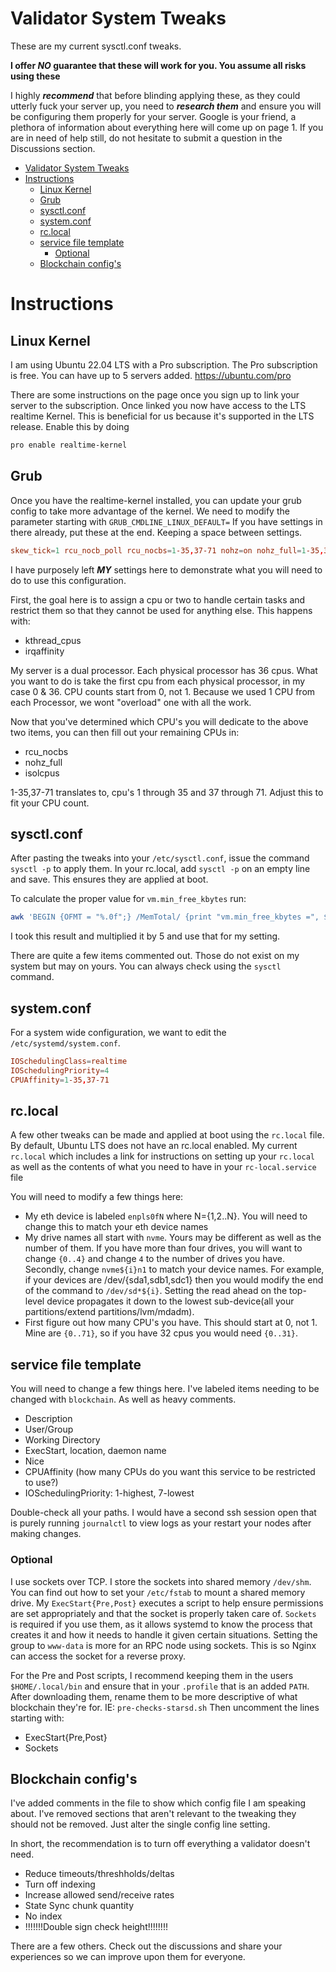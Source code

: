 # Validator System Tweaks
These are my current sysctl.conf tweaks.

**I offer ***NO*** guarantee that these will work for you. You assume all risks using these**

I highly ***recommend*** that before blinding applying these, as they could utterly fuck your server up, you need to ***research them*** and ensure you will be configuring them properly for your server.
Google is your friend, a plethora of information about everything here will come up on page 1. If you are in need of help still, do not hesitate to submit a question in the Discussions section.

- [Validator System Tweaks](#validator-system-tweaks)
- [Instructions](#instructions)
  - [Linux Kernel](#linux-kernel)
  - [Grub](#grub)
  - [sysctl.conf](#sysctlconf)
  - [system.conf](#systemconf)
  - [rc.local](#rclocal)
  - [service file template](#service-file-template)
    - [Optional](#optional)
  - [Blockchain config's](#blockchain-configs)

# Instructions

## Linux Kernel
I am using Ubuntu 22.04 LTS with a Pro subscription.  The Pro subscription is free.  You can have up to 5 servers added.
https://ubuntu.com/pro

There are some instructions on the page once you sign up to link your server to the subscription.
Once linked you now have access to the LTS realtime Kernel.  This is beneficial for us because it's supported in the LTS release.
Enable this by doing
```bash
pro enable realtime-kernel
```

## Grub
Once you have the realtime-kernel installed, you can update your grub config to take more advantage of the kernel.
We need to modify the parameter starting with `GRUB_CMDLINE_LINUX_DEFAULT=`
If you have settings in there already, put these at the end. Keeping a space between settings.
```conf
skew_tick=1 rcu_nocb_poll rcu_nocbs=1-35,37-71 nohz=on nohz_full=1-35,37-71 kthread_cpus=0,36 irqaffinity=0,36 isolcpus=managed_irq,domain,1-35,37-71 intel_pstate=disable nosoftlockup tsc=nowatchdog
```

I have purposely left ***MY*** settings here to demonstrate what you will need to do to use this configuration.

First, the goal here is to assign a cpu or two to handle certain tasks and restrict them so that they cannot be used for anything else. This happens with:
- kthread_cpus
- irqaffinity

My server is a dual processor.  Each physical processor has 36 cpus.  What you want to do is take the first cpu from each physical processor, in my case 0 & 36.  CPU counts start from 0, not 1. Because we used 1 CPU from each Processor, we wont "overload" one with all the work.

Now that you've determined which CPU's you will dedicate to the above two items, you can then fill out your remaining CPUs in:
- rcu_nocbs
- nohz_full
- isolcpus

1-35,37-71 translates to, cpu's 1 through 35 and 37 through 71.  Adjust this to fit your CPU count.

## sysctl.conf
After pasting the tweaks into your `/etc/sysctl.conf`, issue the command `sysctl -p` to apply them.
In your rc.local, add `sysctl -p` on an empty line and save. This ensures they are applied at boot.

To calculate the proper value for `vm.min_free_kbytes` run:
```bash
awk 'BEGIN {OFMT = "%.0f";} /MemTotal/ {print "vm.min_free_kbytes =", $2 * .03;}' /proc/meminfo
```
I took this result and multiplied it by 5 and use that for my setting.

There are quite a few items commented out. Those do not exist on my system but may on yours.  You can always check using the `sysctl` command.

## system.conf
For a system wide configuration, we want to edit the `/etc/systemd/system.conf`.
```conf
IOSchedulingClass=realtime
IOSchedulingPriority=4
CPUAffinity=1-35,37-71
```

## rc.local
A few other tweaks can be made and applied at boot using the `rc.local` file.  By default, Ubuntu LTS does not have an rc.local enabled.  My current `rc.local` which includes a link for instructions on setting up your `rc.local` as well as the contents of what you need to have in your `rc-local.service` file

You will need to modify a few things here:
- My eth device is labeled `enpls0fN` where N={1,2..N}.  You will need to change this to match your eth device names
- My drive names all start with `nvme`.  Yours may be different as well as the number of them. If you have more than four drives, you will want to change `{0..4}` and change `4` to the number of drives you have. Secondly, change `nvme${i}n1` to match your device names. For example, if your devices are /dev/{sda1,sdb1,sdc1} then you would modify the end of the command to `/dev/sd*${i}`.  Setting the read ahead on the top-level device propagates it down to the lowest sub-device(all your partitions/extend partitions/lvm/mdadm).
- First figure out how many CPU's you have. This should start at 0, not 1. Mine are `{0..71}`, so if you have 32 cpus you would need `{0..31}`.

## service file template
You will need to change a few things here. I've labeled items needing to be changed with `blockchain`.  As well as heavy comments.
- Description
- User/Group
- Working Directory
- ExecStart, location, daemon name
- Nice
- CPUAffinity (how many CPUs do you want this service to be restricted to use?)
- IOSchedulingPriority:  1-highest, 7-lowest

Double-check all your paths. I would have a second ssh session open that is purely running `journalctl` to view logs as your restart your nodes after making changes.

### Optional
I use sockets over TCP. I store the sockets into shared memory `/dev/shm`.  You can find out how to set your `/etc/fstab` to mount a shared memory drive.
My `ExecStart{Pre,Post}` executes a script to help ensure permissions are set appropriately and that the socket is properly taken care of.
`Sockets` is required if you use them, as it allows systemd to know the process that creates it and how it needs to handle it given certain situations.
Setting the group to `www-data` is more for an RPC node using sockets.  This is so Nginx can access the socket for a reverse proxy.


For the Pre and Post scripts, I recommend keeping them in the users `$HOME/.local/bin` and ensure that in your `.profile` that is an added `PATH`.
After downloading them, rename them to be more descriptive of what blockchain they're for. IE: `pre-checks-starsd.sh`
Then uncomment the lines starting with:
- ExecStart{Pre,Post}
- Sockets

## Blockchain config's
I've added comments in the file to show which config file I am speaking about.  I've removed sections that aren't relevant to the tweaking they should not be removed.  Just alter the single config line setting.


In short, the recommendation is to turn off everything a validator doesn't need.
- Reduce timeouts/threshholds/deltas
- Turn off indexing
- Increase allowed send/receive rates
- State Sync chunk quantity
- No index
- !!!!!!!Double sign check height!!!!!!!!

There are a few others.  Check out the discussions and share your experiences so we can improve upon them for everyone.
